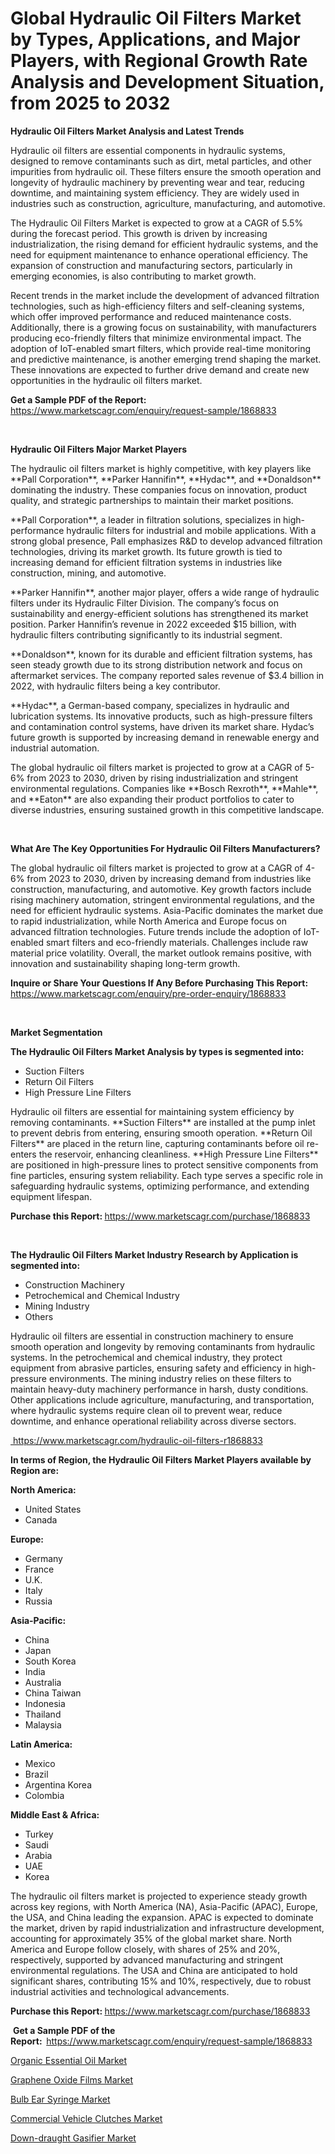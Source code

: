 <p><h1>Global Hydraulic Oil Filters Market by Types, Applications, and Major Players, with Regional Growth Rate Analysis and Development Situation, from 2025 to 2032</h1></p><p><strong>Hydraulic Oil Filters Market Analysis and Latest Trends</strong></p>
<p><p>Hydraulic oil filters are essential components in hydraulic systems, designed to remove contaminants such as dirt, metal particles, and other impurities from hydraulic oil. These filters ensure the smooth operation and longevity of hydraulic machinery by preventing wear and tear, reducing downtime, and maintaining system efficiency. They are widely used in industries such as construction, agriculture, manufacturing, and automotive.</p><p>The Hydraulic Oil Filters Market is expected to grow at a CAGR of 5.5% during the forecast period. This growth is driven by increasing industrialization, the rising demand for efficient hydraulic systems, and the need for equipment maintenance to enhance operational efficiency. The expansion of construction and manufacturing sectors, particularly in emerging economies, is also contributing to market growth.</p><p>Recent trends in the market include the development of advanced filtration technologies, such as high-efficiency filters and self-cleaning systems, which offer improved performance and reduced maintenance costs. Additionally, there is a growing focus on sustainability, with manufacturers producing eco-friendly filters that minimize environmental impact. The adoption of IoT-enabled smart filters, which provide real-time monitoring and predictive maintenance, is another emerging trend shaping the market. These innovations are expected to further drive demand and create new opportunities in the hydraulic oil filters market.</p></p>
<p><strong>Get a Sample PDF of the Report:&nbsp;</strong> <a href="https://www.marketscagr.com/enquiry/request-sample/1868833?utm_campaign=2014&utm_medium=2&utm_source=Github&utm_content=ia&utm_term=21012025&utm_id=hydraulic-oil-filters">https://www.marketscagr.com/enquiry/request-sample/1868833</a></p>
<p>&nbsp;</p>
<p><strong>Hydraulic Oil Filters Major Market Players</strong></p>
<p><p>The hydraulic oil filters market is highly competitive, with key players like **Pall Corporation**, **Parker Hannifin**, **Hydac**, and **Donaldson** dominating the industry. These companies focus on innovation, product quality, and strategic partnerships to maintain their market positions.</p><p>**Pall Corporation**, a leader in filtration solutions, specializes in high-performance hydraulic filters for industrial and mobile applications. With a strong global presence, Pall emphasizes R&D to develop advanced filtration technologies, driving its market growth. Its future growth is tied to increasing demand for efficient filtration systems in industries like construction, mining, and automotive.</p><p>**Parker Hannifin**, another major player, offers a wide range of hydraulic filters under its Hydraulic Filter Division. The company’s focus on sustainability and energy-efficient solutions has strengthened its market position. Parker Hannifin’s revenue in 2022 exceeded $15 billion, with hydraulic filters contributing significantly to its industrial segment.</p><p>**Donaldson**, known for its durable and efficient filtration systems, has seen steady growth due to its strong distribution network and focus on aftermarket services. The company reported sales revenue of $3.4 billion in 2022, with hydraulic filters being a key contributor.</p><p>**Hydac**, a German-based company, specializes in hydraulic and lubrication systems. Its innovative products, such as high-pressure filters and contamination control systems, have driven its market share. Hydac’s future growth is supported by increasing demand in renewable energy and industrial automation.</p><p>The global hydraulic oil filters market is projected to grow at a CAGR of 5-6% from 2023 to 2030, driven by rising industrialization and stringent environmental regulations. Companies like **Bosch Rexroth**, **Mahle**, and **Eaton** are also expanding their product portfolios to cater to diverse industries, ensuring sustained growth in this competitive landscape.</p></p>
<p>&nbsp;</p>
<p><strong>What Are The Key Opportunities For Hydraulic Oil Filters Manufacturers?</strong></p>
<p><p>The global hydraulic oil filters market is projected to grow at a CAGR of 4-6% from 2023 to 2030, driven by increasing demand from industries like construction, manufacturing, and automotive. Key growth factors include rising machinery automation, stringent environmental regulations, and the need for efficient hydraulic systems. Asia-Pacific dominates the market due to rapid industrialization, while North America and Europe focus on advanced filtration technologies. Future trends include the adoption of IoT-enabled smart filters and eco-friendly materials. Challenges include raw material price volatility. Overall, the market outlook remains positive, with innovation and sustainability shaping long-term growth.</p></p>
<p><strong>Inquire or Share Your Questions If Any Before Purchasing This Report:</strong> <a href="https://www.marketscagr.com/enquiry/pre-order-enquiry/1868833?utm_campaign=2014&utm_medium=2&utm_source=Github&utm_content=ia&utm_term=21012025&utm_id=hydraulic-oil-filters">https://www.marketscagr.com/enquiry/pre-order-enquiry/1868833</a></p>
<p>&nbsp;</p>
<p><strong>Market Segmentation</strong></p>
<p><strong>The Hydraulic Oil Filters Market Analysis by types is segmented into:</strong></p>
<p><ul><li>Suction Filters</li><li>Return Oil Filters</li><li>High Pressure Line Filters</li></ul></p>
<p><p>Hydraulic oil filters are essential for maintaining system efficiency by removing contaminants. **Suction Filters** are installed at the pump inlet to prevent debris from entering, ensuring smooth operation. **Return Oil Filters** are placed in the return line, capturing contaminants before oil re-enters the reservoir, enhancing cleanliness. **High Pressure Line Filters** are positioned in high-pressure lines to protect sensitive components from fine particles, ensuring system reliability. Each type serves a specific role in safeguarding hydraulic systems, optimizing performance, and extending equipment lifespan.</p></p>
<p><strong>Purchase this Report:&nbsp;</strong><a href="https://www.marketscagr.com/purchase/1868833?utm_campaign=2014&utm_medium=2&utm_source=Github&utm_content=ia&utm_term=21012025&utm_id=hydraulic-oil-filters">https://www.marketscagr.com/purchase/1868833</a></p>
<p>&nbsp;</p>
<p><strong>The Hydraulic Oil Filters Market Industry Research by Application is segmented into:</strong></p>
<p><ul><li>Construction Machinery</li><li>Petrochemical and Chemical Industry</li><li>Mining Industry</li><li>Others</li></ul></p>
<p><p>Hydraulic oil filters are essential in construction machinery to ensure smooth operation and longevity by removing contaminants from hydraulic systems. In the petrochemical and chemical industry, they protect equipment from abrasive particles, ensuring safety and efficiency in high-pressure environments. The mining industry relies on these filters to maintain heavy-duty machinery performance in harsh, dusty conditions. Other applications include agriculture, manufacturing, and transportation, where hydraulic systems require clean oil to prevent wear, reduce downtime, and enhance operational reliability across diverse sectors.</p></p>
<p><a href="https://www.marketscagr.com/hydraulic-oil-filters-r1868833?utm_campaign=2014&utm_medium=2&utm_source=Github&utm_content=ia&utm_term=21012025&utm_id=hydraulic-oil-filters">&nbsp;https://www.marketscagr.com/hydraulic-oil-filters-r1868833</a></p>
<p><strong>In terms of Region, the Hydraulic Oil Filters Market Players available by Region are:</strong></p>
<p>
    <p> <strong> North America: </strong>
        <ul>
            <li>United States</li>
            <li>Canada</li>
        </ul>
        </p> 
    <p> <strong> Europe: </strong>
        <ul>
            <li>Germany</li>
            <li>France</li>
            <li>U.K.</li>
            <li>Italy</li>
            <li>Russia</li>
        </ul>
        </p> 
    <p> <strong> Asia-Pacific: </strong>
        <ul>
            <li>China</li>
            <li>Japan</li>
            <li>South Korea</li>
            <li>India</li>
            <li>Australia</li>
            <li>China Taiwan</li>
            <li>Indonesia</li>
            <li>Thailand</li>
            <li>Malaysia</li>
        </ul>
        </p> 
    <p> <strong> Latin America: </strong>
        <ul>
            <li>Mexico</li>
            <li>Brazil</li>
            <li>Argentina Korea</li>
            <li>Colombia</li>
        </ul>
        </p> 
    <p> <strong> Middle East & Africa: </strong>
        <ul>
            <li>Turkey</li>
            <li>Saudi</li>
            <li>Arabia</li>
            <li>UAE</li>
            <li>Korea</li>
        </ul>
    </p>
    </p>
<p><p>The hydraulic oil filters market is projected to experience steady growth across key regions, with North America (NA), Asia-Pacific (APAC), Europe, the USA, and China leading the expansion. APAC is expected to dominate the market, driven by rapid industrialization and infrastructure development, accounting for approximately 35% of the global market share. North America and Europe follow closely, with shares of 25% and 20%, respectively, supported by advanced manufacturing and stringent environmental regulations. The USA and China are anticipated to hold significant shares, contributing 15% and 10%, respectively, due to robust industrial activities and technological advancements.</p></p>
<p><strong>Purchase this Report: </strong><a href="https://www.marketscagr.com/purchase/1868833?utm_campaign=2014&utm_medium=2&utm_source=Github&utm_content=ia&utm_term=21012025&utm_id=hydraulic-oil-filters">https://www.marketscagr.com/purchase/1868833</a></p>
<p>&nbsp;<strong>Get a Sample PDF of the Report:&nbsp;&nbsp;</strong><a href="https://www.marketscagr.com/enquiry/request-sample/1868833?utm_campaign=2014&utm_medium=2&utm_source=Github&utm_content=ia&utm_term=21012025&utm_id=hydraulic-oil-filters">https://www.marketscagr.com/enquiry/request-sample/1868833</a></p>
<p><strong></strong></p>
<p><p><a href="https://www.linkedin.com/pulse/organic-essential-oil-report-industry-analysis-growth-projections-3quhe?utm_campaign=2014&utm_medium=2&utm_source=Github&utm_content=ia&utm_term=21012025&utm_id=hydraulic-oil-filters">Organic Essential Oil Market</a></p><p><a href="https://www.linkedin.com/pulse/booming-graphene-oxide-films-market-sector-analysis-growth-cll4e?utm_campaign=2014&utm_medium=2&utm_source=Github&utm_content=ia&utm_term=21012025&utm_id=hydraulic-oil-filters">Graphene Oxide Films Market</a></p><p><a href="https://www.linkedin.com/pulse/global-perspectives-bulb-ear-syringe-market-trends-challenges-ojrif?utm_campaign=2014&utm_medium=2&utm_source=Github&utm_content=ia&utm_term=21012025&utm_id=hydraulic-oil-filters">Bulb Ear Syringe Market</a></p><p><a href="https://github.com/YashRP12/Market-Research-Report-List-7/blob/main/commercial-vehicle-clutches-market.md?utm_campaign=2014&utm_medium=2&utm_source=Github&utm_content=ia&utm_term=21012025&utm_id=hydraulic-oil-filters">Commercial Vehicle Clutches Market</a></p><p><a href="https://www.linkedin.com/pulse/down-draught-gasifier-market-report-expected-cagr-45-examines-2qd1e?utm_campaign=2014&utm_medium=2&utm_source=Github&utm_content=ia&utm_term=21012025&utm_id=hydraulic-oil-filters">Down-draught Gasifier Market</a></p></p>